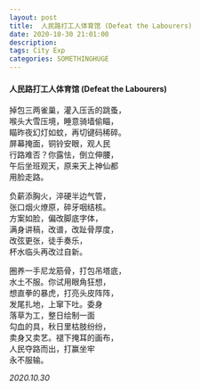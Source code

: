 ```yaml
---
layout: post
title:  人民路打工人体育馆 (Defeat the Labourers)
date: 2020-10-30 21:01:00
description: 
tags: City Exp
categories: SOMETHINGHUGE
---
```


#### 人民路打工人体育馆 (Defeat the Labourers)  


掉包三两雀巢，灌入压舌的跳蚤，  
喉头大雪压境，睡意骑墙偷瞄，  
瞄昨夜幻灯如蚊，再切键码稀碎。  
屏幕掩面，铜铃安眼，观人民  
行路难否？你露怯，倒立伸腰，  
午后坐班观天，原来天上神仙都  
用脸走路。  

负薪添胸火，淬硬半边气管，  
张口烟火燎原，碎牙咽结核。  
方案如脸，偏改脚底字体，  
满身讲稿，改谱，改趾骨厚度，  
改弦更张，徒手奏乐，  
杯水临头再改过自新。  

圈养一手尼龙筋骨，打包吊塔底，  
水土不服。你试用眼角狂想，  
想直拳的暴虎，打亮头皮阵阵，  
发尾扎地，上窜下吐。委身  
落草为工，整日绘制一面  
勾血的具，秋日里枯肢纷纷，  
卖身又卖艺。褪下掩耳的画布，  
人民夺路而出，打赢坐牢  
永不服输。  

*2020.10.30*